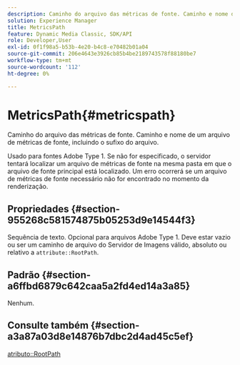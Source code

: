 ```yaml
---
description: Caminho do arquivo das métricas de fonte. Caminho e nome de um arquivo de métricas de fonte, incluindo o sufixo do arquivo.
solution: Experience Manager
title: MetricsPath
feature: Dynamic Media Classic, SDK/API
role: Developer,User
exl-id: 0f1f98a5-b53b-4e20-b4c8-e70482b01a04
source-git-commit: 206e4643e3926cb85b4be2189743578f88180be7
workflow-type: tm+mt
source-wordcount: '112'
ht-degree: 0%

---
```


# MetricsPath{#metricspath}

Caminho do arquivo das métricas de fonte. Caminho e nome de um arquivo de métricas de fonte, incluindo o sufixo do arquivo.

Usado para fontes Adobe Type 1. Se não for especificado, o servidor tentará localizar um arquivo de métricas de fonte na mesma pasta em que o arquivo de fonte principal está localizado. Um erro ocorrerá se um arquivo de métricas de fonte necessário não for encontrado no momento da renderização.

## Propriedades {#section-955268c581574875b05253d9e14544f3}

Sequência de texto. Opcional para arquivos Adobe Type 1. Deve estar vazio ou ser um caminho de arquivo do Servidor de Imagens válido, absoluto ou relativo a `attribute::RootPath`.

## Padrão {#section-a6ffbd6879c642caa5a2fd4ed14a3a85}

Nenhum.

## Consulte também {#section-a3a87a03d8e14876b7dbc2d4ad45c5ef}

[atributo::RootPath](/help/aem-is-ir-api/is-api/image-catalog/image-serving-api-ref/c-image-catalog-reference/c-attributes-reference/r-rootpath.md)
